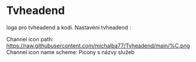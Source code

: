 # Tvheadend
loga pro tvheadend a kodi.
Nastaveni tvheadend :

Channel icon path:              https://raw.githubusercontent.com/michalba77/Tvheadend/main/%C.png
Channel icon name scheme:       Picony s názvy služeb
